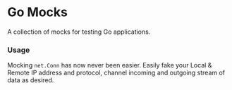 Go Mocks
========

A collection of mocks for testing Go applications.

### Usage

Mocking `net.Conn` has now never been easier. Easily fake your Local & Remote IP address and protocol, channel incoming and outgoing stream of data as desired.
